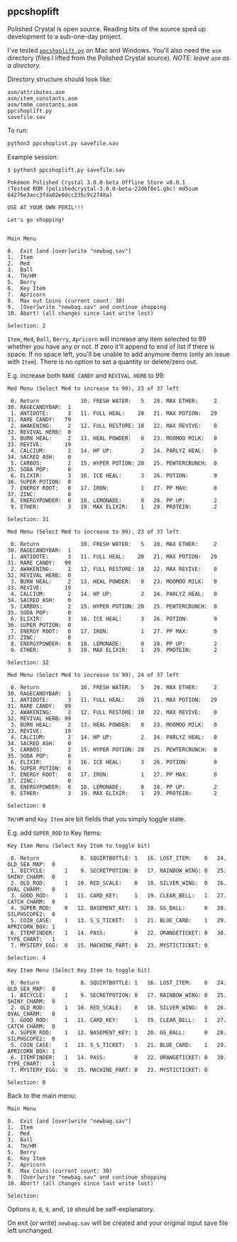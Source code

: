 ## ppcshoplift

Polished Crystal is open source.
Reading bits of the source sped up development to a sub-one-day project.

I've tested [`ppcshoplift.py`](ppcshoplift.py) on Mac and Windows.  You'll also need the `asm` directory (files I lifted from the Polished Crystal source). _NOTE: leave `asm` as a directory._

Directory structure should look like:

```
asm/attributes.asm
asm/item_constants.asm
asm/tmhm_constants.asm
ppcshoplift.py
savefile.sav
```

To run:

```bash
python3 ppcshoplist.py savefile.sav
```

Example session:

```
$ python3 ppcshoplift.py savefile.sav

Pokémon Polished Crystal 3.0.0-beta Offline Store v0.0.1
(Tested ROM (polishedcrystal-3.0.0-beta-22d6f8e1.gbc) md5sum 64276e3acc3fda02e0dcc235c9c2748a)

USE AT YOUR OWN PERIL!!!

Let's go shopping!


Main Menu

0.  Exit [and [over]write "newbag.sav"]
1.  Item
2.  Med
3.  Ball
4.  TH/HM
5.  Berry
6.  Key Item
7.  Apricorn
8.  Max out Coins (current count: 30)
9.  [Over]write "newbag.sav" and continue shopping
10. Abort! (all changes since last write lost)

Selection: 2
```

`Item`, `Med`, `Ball`, `Berry`, `Apricorn` will increase any item selected to 99 whether you have any or not.  If zero it'll append to end of list if there is space.  If no space left, you'll be unable to add anymore items (only an issue with `Item`).  There is no option to set a quantity or delete/zero out.

E.g. increase both `RARE CANDY` and `REVIVAL HERB` to 99:

```
Med Menu (Select Med to increase to 99), 23 of 37 left

 0. Return             10. FRESH WATER:   5   20. MAX ETHER:     2   30. RAGECANDYBAR:  1
 1. ANTIDOTE:      3   11. FULL HEAL:    20   21. MAX POTION:   29   31. RARE CANDY:   79
 2. AWAKENING:     2   12. FULL RESTORE: 10   22. MAX REVIVE:    0   32. REVIVAL HERB:  0
 3. BURN HEAL:     2   13. HEAL POWDER:   0   23. MOOMOO MILK:   0   33. REVIVE:       19
 4. CALCIUM:       2   14. HP UP:         2   24. PARLYZ HEAL:   0   34. SACRED ASH:    0
 5. CARBOS:        2   15. HYPER POTION: 20   25. PEWTERCRUNCH:  0   35. SODA POP:      0
 6. ELIXIR:        3   16. ICE HEAL:      3   26. POTION:        9   36. SUPER POTION:  0
 7. ENERGY ROOT:   0   17. IRON:          1   27. PP MAX:        0   37. ZINC:          0
 8. ENERGYPOWDER:  0   18. LEMONADE:      0   28. PP UP:         2
 9. ETHER:         3   19. MAX ELIXIR:    1   29. PROTEIN:       2

Selection: 31

Med Menu (Select Med to increase to 99), 23 of 37 left

 0. Return             10. FRESH WATER:   5   20. MAX ETHER:     2   30. RAGECANDYBAR:  1
 1. ANTIDOTE:      3   11. FULL HEAL:    20   21. MAX POTION:   29   31. RARE CANDY:   99
 2. AWAKENING:     2   12. FULL RESTORE: 10   22. MAX REVIVE:    0   32. REVIVAL HERB:  0
 3. BURN HEAL:     2   13. HEAL POWDER:   0   23. MOOMOO MILK:   0   33. REVIVE:       19
 4. CALCIUM:       2   14. HP UP:         2   24. PARLYZ HEAL:   0   34. SACRED ASH:    0
 5. CARBOS:        2   15. HYPER POTION: 20   25. PEWTERCRUNCH:  0   35. SODA POP:      0
 6. ELIXIR:        3   16. ICE HEAL:      3   26. POTION:        9   36. SUPER POTION:  0
 7. ENERGY ROOT:   0   17. IRON:          1   27. PP MAX:        0   37. ZINC:          0
 8. ENERGYPOWDER:  0   18. LEMONADE:      0   28. PP UP:         2
 9. ETHER:         3   19. MAX ELIXIR:    1   29. PROTEIN:       2

Selection: 32

Med Menu (Select Med to increase to 99), 24 of 37 left

 0. Return             10. FRESH WATER:   5   20. MAX ETHER:     2   30. RAGECANDYBAR:  1
 1. ANTIDOTE:      3   11. FULL HEAL:    20   21. MAX POTION:   29   31. RARE CANDY:   99
 2. AWAKENING:     2   12. FULL RESTORE: 10   22. MAX REVIVE:    0   32. REVIVAL HERB: 99
 3. BURN HEAL:     2   13. HEAL POWDER:   0   23. MOOMOO MILK:   0   33. REVIVE:       19
 4. CALCIUM:       2   14. HP UP:         2   24. PARLYZ HEAL:   0   34. SACRED ASH:    0
 5. CARBOS:        2   15. HYPER POTION: 20   25. PEWTERCRUNCH:  0   35. SODA POP:      0
 6. ELIXIR:        3   16. ICE HEAL:      3   26. POTION:        9   36. SUPER POTION:  0
 7. ENERGY ROOT:   0   17. IRON:          1   27. PP MAX:        0   37. ZINC:          0
 8. ENERGYPOWDER:  0   18. LEMONADE:      0   28. PP UP:         2
 9. ETHER:         3   19. MAX ELIXIR:    1   29. PROTEIN:       2

Selection: 0
```

`TH/HM` and `Key Item` are bit fields that you simply toggle state.

E.g. add `SUPER_ROD` to Key Items:

```
Key Item Menu (Select Key Item to toggle bit)

 0. Return             8. SQUIRTBOTTLE: 1   16. LOST_ITEM:    0   24. OLD_SEA_MAP:  0
 1. BICYCLE:      1    9. SECRETPOTION: 0   17. RAINBOW_WING: 0   25. SHINY_CHARM:  0
 2. OLD_ROD:      1   10. RED_SCALE:    0   18. SILVER_WING:  0   26. OVAL_CHARM:   0
 3. GOOD_ROD:     1   11. CARD_KEY:     1   19. CLEAR_BELL:   1   27. CATCH_CHARM:  0
 4. SUPER_ROD:    0   12. BASEMENT_KEY: 1   20. GS_BALL:      0   28. SILPHSCOPE2:  0
 5. COIN_CASE:    1   13. S_S_TICKET:   1   21. BLUE_CARD:    1   29. APRICORN_BOX: 1
 6. ITEMFINDER:   1   14. PASS:         0   22. ORANGETICKET: 0   30. TYPE_CHART:   1
 7. MYSTERY_EGG:  0   15. MACHINE_PART: 0   23. MYSTICTICKET: 0

Selection: 4

Key Item Menu (Select Key Item to toggle bit)

 0. Return             8. SQUIRTBOTTLE: 1   16. LOST_ITEM:    0   24. OLD_SEA_MAP:  0
 1. BICYCLE:      1    9. SECRETPOTION: 0   17. RAINBOW_WING: 0   25. SHINY_CHARM:  0
 2. OLD_ROD:      1   10. RED_SCALE:    0   18. SILVER_WING:  0   26. OVAL_CHARM:   0
 3. GOOD_ROD:     1   11. CARD_KEY:     1   19. CLEAR_BELL:   1   27. CATCH_CHARM:  0
 4. SUPER_ROD:    1   12. BASEMENT_KEY: 1   20. GS_BALL:      0   28. SILPHSCOPE2:  0
 5. COIN_CASE:    1   13. S_S_TICKET:   1   21. BLUE_CARD:    1   29. APRICORN_BOX: 1
 6. ITEMFINDER:   1   14. PASS:         0   22. ORANGETICKET: 0   30. TYPE_CHART:   1
 7. MYSTERY_EGG:  0   15. MACHINE_PART: 0   23. MYSTICTICKET: 0

Selection: 0
```

Back to the main menu:

```
Main Menu

0.  Exit [and [over]write "newbag.sav"]
1.  Item
2.  Med
3.  Ball
4.  TH/HM
5.  Berry
6.  Key Item
7.  Apricorn
8.  Max Coins (current count: 30)
9.  [Over]write "newbag.sav" and continue shopping
10. Abort! (all changes since last write lost)

Selection:
```

Options `0`, `8`, `9`, and, `10` should be self-explanatory.

On exit (or write) `newbag.sav` will be created and your original input save file left unchanged.
